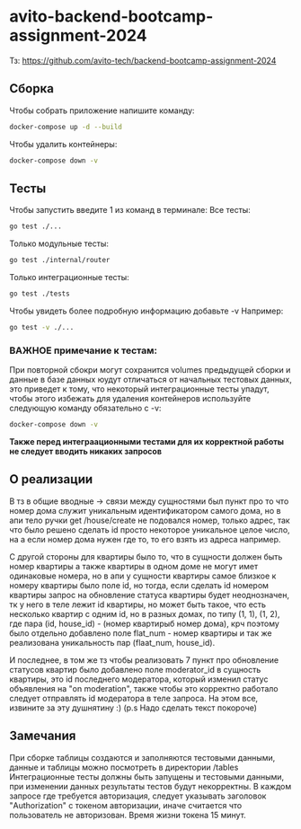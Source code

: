 # avito-backend-bootcamp-assignment-2024

Тз: https://github.com/avito-tech/backend-bootcamp-assignment-2024

## Сборка

Чтобы собрать приложение напишите команду: 
```bash
docker-compose up -d --build
```
Чтобы удалить контейнеры: 
```bash
docker-compose down -v
```
## Тесты

Чтобы запустить введите 1 из команд в терминале: 
Все тесты: 
```bash
go test ./...
```
Только модульные тесты:
```bash
go test ./internal/router
```
Только интеграционные тесты:
```bash
go test ./tests
```

Чтобы увидеть более подробную информацию добавьте -v
Например:
```bash
go test -v ./...
```
### ВАЖНОЕ примечание к тестам:
При повторной сбокри могут сохранится volumes предыдущей сборки и данные в базе данных юудут отличаться от начальных тестовых данных, это приведет к тому, что некоторый интеграционные тесты упадут, чтобы этого избежать для удаления контейнеров используйте следующую команду обязательно с -v:
```bash
docker-compose down -v
```
 **Также перед интеграационными тестами для их корректной работы не следует вводить никаких запросов**

## О реализации 
В тз в общие вводные -> связи между сущностями был пункт про то что номер дома служит уникальным идентификатором самого дома, но в апи тело ручки get /house/create не подовался номер, только адрес, так что было решено сделать id просто некоторое уникальное целое число, на а если номер дома нужен где то, то его взять из адреса например. 

С другой стороны для квартиры было то, что в сущности должен быть номер квартиры а также квартиры в одном доме не могут имет одинаковые номера, но в апи у сущности квартиры самое близкое к номеру квартиры было поле id, но тогда, если сделать id номером квартиры запрос на обновление статуса квартиры будет неоднозначен, тк у него в теле лежит id квартиры, но может быть такое, что есть несколько квартир с одним id, но в разных домах, по типу (1, 1), (1, 2), где пара (id, house_id) - (номер квартирыб номер дома), крч поэтому было отдельно добавлено поле flat_num - номер квартиры и   так же реализована уникальность пар (flaat_num, house_id). 

И последнее, в том же тз чтобы реализовать 7 пункт про обновление статусов квартир было добавлено поле moderator_id в сущность квартиры, это id последнего модератора, который изменил статус объявления на "on moderation", также чтобы это корректно работало следует отправлять id модератора в теле запроса. На этом все, извините за эту душнятину :)
(p.s Надо сделать текст покороче)

## Замечания
При сборке таблицы создаются и заполняются тестовыми данными, данные и таблицы можно посмотреть в директории /tables
Интеграционные тесты должны быть запущены и тестовыми данными, при изменении данных результаты тестов будут некорректны.
В каждом запросе где требуется авторизация, следует указывать заголовок "Authorization" с токеном авторизации, иначе считается что пользователь не авторизован. Время жизни токена 15 минут. 